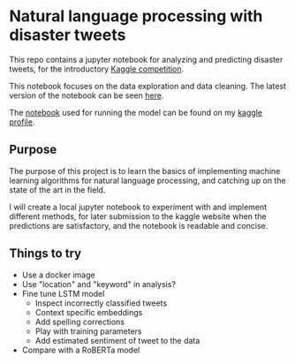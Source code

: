 # Natural language processing with disaster tweets

This repo contains a jupyter notebook for analyzing and predicting disaster tweets, for the introductory
[Kaggle competition](https://www.kaggle.com/c/nlp-getting-started).

This notebook focuses on the data exploration and data cleaning.
The latest version of the notebook can be seen [here](https://htmlpreview.github.io/?https://github.com/Orenjonas/natural_language_processing_with_disaster_tweets/blob/main/nlp_with_disaster_tweets.html).

The [notebook](https://www.kaggle.com/orenjonas/glove-and-lstm-model) used for running the model can be found on my [kaggle profile](https://www.kaggle.com/orenjonas).

## Purpose
The purpose of this project is to learn the basics of implementing machine learning algorithms for natural
language processing, and catching up on the state of the art in the field.

I will create a local jupyter notebook to experiment with and implement different methods, for later
submission to the kaggle website when the predictions are satisfactory, and the notebook is readable and concise.

## Things to try
- Use a docker image
- Use "location" and "keyword" in analysis?
- Fine tune LSTM model
    - Inspect incorrectly classified tweets
    - Context specific embeddings
    - Add spelling corrections
    - Play with training parameters
    - Add estimated sentiment of tweet to the data
- Compare with a RoBERTa model
